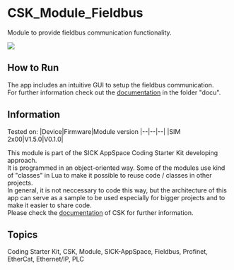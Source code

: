 # CSK_Module_Fieldbus

Module to provide fieldbus communication functionality.  

![](./docu/media/UI_Screenshot.png)

## How to Run

The app includes an intuitive GUI to setup the fieldbus communication.  
For further information check out the [documentation](https://raw.githack.com/golluroSICKAG/CSK_Module_Fieldbus/main/docu/CSK_Module_Fieldbus.html) in the folder "docu".

## Information

Tested on:
|Device|Firmware|Module version
|--|--|--|
|SIM 2x00|V1.5.0|V0.1.0|

This module is part of the SICK AppSpace Coding Starter Kit developing approach.  
It is programmed in an object-oriented way. Some of the modules use kind of "classes" in Lua to make it possible to reuse code / classes in other projects.  
In general, it is not neccessary to code this way, but the architecture of this app can serve as a sample to be used especially for bigger projects and to make it easier to share code.  
Please check the [documentation](https://github.com/SICKAppSpaceCodingStarterKit/.github/blob/main/docu/SICKAppSpaceCodingStarterKit_Documentation.md) of CSK for further information.  

## Topics

Coding Starter Kit, CSK, Module, SICK-AppSpace, Fieldbus, Profinet, EtherCat, Ethernet/IP, PLC
